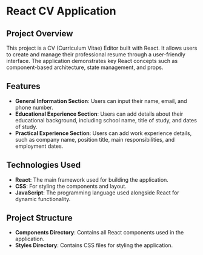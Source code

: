 # React CV Application

## Project Overview
This project is a CV (Curriculum Vitae) Editor built with React. It allows users to create and manage their professional resume through a user-friendly interface. The application demonstrates key React concepts such as component-based architecture, state management, and props.

## Features
- **General Information Section**: Users can input their name, email, and phone number.
- **Educational Experience Section**: Users can add details about their educational background, including school name, title of study, and dates of study.
- **Practical Experience Section**: Users can add work experience details, such as company name, position title, main responsibilities, and employment dates.

## Technologies Used
- **React**: The main framework used for building the application.
- **CSS**: For styling the components and layout.
- **JavaScript**: The programming language used alongside React for dynamic functionality.

## Project Structure
- **Components Directory**: Contains all React components used in the application.
- **Styles Directory**: Contains CSS files for styling the application.
